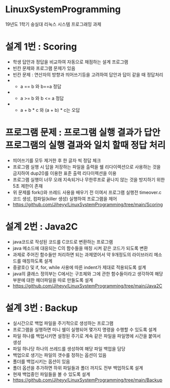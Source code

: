 # LinuxSystemProgramming
19년도 1학기 숭실대 리눅스 시스템 프로그래밍 과제

# 설계 1번 : Scoring
- 학생 답안과 정답을 비교하여 자동으로 채점하는 설계 프로그램
- 빈칸 문제와 프로그램 문제가 있음
-  빈칸 문제 : 연산자의 방향과 띄어쓰기등을 고려하여 답안과 답이 같을 때 정답처리
 - -  a == b 와 b==a 정답
- - a >= b 와 b <= a 정답
 - - a + b * c 와 (a + b) * c는 오답
# 프로그램 문제 : 프로그램 실행 결과가 답안 프로그램의 실행 결과와 일치 할때 정답 처리
- 띄어쓰기를 모두 제거한 후 한 글자 씩 정답 체크
- 프로그램 실행 시 답을 저장하는 파일을 출력을 쉘 리다이렉션으로 사용하는 것을 금지하여 dup2()를 이용한 표준 출력 리다이렉션을 이용
- 프로그램 실행이 너무 오래 지속되거나 무한루프로 끝나지 않는 것을 방지하기 위한 5초 제한이 존재
- 위 문제를 fork()와 쓰레드 사용을 배우기 전 이여서 프로그램 실행전 timeover.c 코드 생성, 컴파일(killer 생성) 실행하여 프로그램을 제어
- https://github.com/Jiheyy/LinuxSystemProgramming/tree/main/Scoring
# 설계 2번 : Java2C
- java코드로 작성된 코드를 C코드로 변환하는 프로그램
- java 메소드에 대응되는 C의 함수들을 매칭 시켜 같은 코드가 되도록 변환
- 과제로 주어진 함수들만 처리하면 되는 과제였어서 약 9개정도의 라이브러리 메소드를 매칭하도록 설계
- 중괄호{} 및 if, for, while 사용에 따른 indent가 제대로 적용되도록 설계
- java의 클래스 정의부는 C에서는 구조체와 그에 관한 함수들이라고 생각하여 해당 부분에 대한 헤더파일을 따로 만들도록 설계
- https://github.com/Jiheyy/LinuxSystemProgramming/tree/main/Java2C
# 설계 3번 : Backup
- 실시간으로 백업 파일을 주기적으로 생성하는 프로그램
- 프로그램을 실행하면 미니 쉘이 실행되어 몇가지 명령을 수행할 수 있도록 설계
- 파일 하나를 백업시키면 설정된 주기로 계속 같은 파일을 파일명에 시간을 붙여서 생성
- 파일 하나당 하나의 쓰레드를 생성하여 해당 파일 백업을 담당
- 백업으로 생기는 파일의 갯수를 정하는 옵션이 있음
- 폴더를 백업시키는 옵션이 있음
- 폴더 옵션을 추가하면 하위 파일들과 폴더 까지도 전부 백업하도록 설계
- 현재 백업중인 파일들을 볼 수 있도록 설계
- https://github.com/Jiheyy/LinuxSystemProgramming/tree/main/Backup
